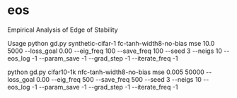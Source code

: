 # eos
Empirical Analysis of Edge of Stability


Usage
python gd.py synthetic-cifar-1 fc-tanh-width8-no-bias mse 10.0 5000 --loss_goal 0.00 --eig_freq 100 --save_freq 100 --seed 3 --neigs 10 --eos_log -1 --param_save -1 --grad_step -1 --iterate_freq -1

python gd.py cifar10-1k nfc-tanh-width8-no-bias mse 0.005 50000 --loss_goal 0.00 --eig_freq 500 --save_freq 500 --seed 3 --neigs 10 --eos_log -1 --param_save -1 --grad_step -1 --iterate_freq -1